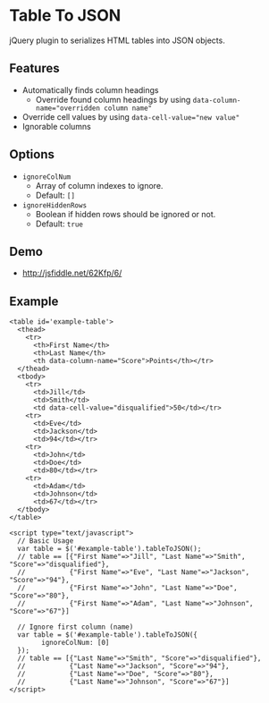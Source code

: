 # Table To JSON

jQuery plugin to serializes HTML tables into JSON objects.

## Features
- Automatically finds column headings
  - Override found column headings by using `data-column-name="overridden column name"`
- Override cell values by using `data-cell-value="new value"`
- Ignorable columns

## Options
- `ignoreColNum`
  - Array of column indexes to ignore.
  - Default: `[]`
- `ignoreHiddenRows`
  - Boolean if hidden rows should be ignored or not.
  - Default: `true`
  
## Demo
- http://jsfiddle.net/62Kfp/6/

## Example

    <table id='example-table'>
      <thead>
        <tr>
          <th>First Name</th>
          <th>Last Name</th>
          <th data-column-name="Score">Points</th></tr>
      </thead>
      <tbody>
        <tr>
          <td>Jill</td>
          <td>Smith</td>
          <td data-cell-value="disqualified">50</td></tr>
        <tr>
          <td>Eve</td>
          <td>Jackson</td>
          <td>94</td></tr>
        <tr>
          <td>John</td>
          <td>Doe</td>
          <td>80</td></tr>
        <tr>
          <td>Adam</td>
          <td>Johnson</td>
          <td>67</td></tr>
      </tbody>
    </table>

    <script type="text/javascript">
      // Basic Usage
      var table = $('#example-table').tableToJSON();
      // table == [{"First Name"=>"Jill", "Last Name"=>"Smith", "Score"=>"disqualified"}, 
      //           {"First Name"=>"Eve", "Last Name"=>"Jackson", "Score"=>"94"},
      //           {"First Name"=>"John", "Last Name"=>"Doe", "Score"=>"80"},
      //           {"First Name"=>"Adam", "Last Name"=>"Johnson", "Score"=>"67"}]
      
      // Ignore first column (name)
      var table = $('#example-table').tableToJSON({
            ignoreColNum: [0]
      });
      // table == [{"Last Name"=>"Smith", "Score"=>"disqualified"}, 
      //           {"Last Name"=>"Jackson", "Score"=>"94"},
      //           {"Last Name"=>"Doe", "Score"=>"80"},
      //           {"Last Name"=>"Johnson", "Score"=>"67"}]
    </script>
